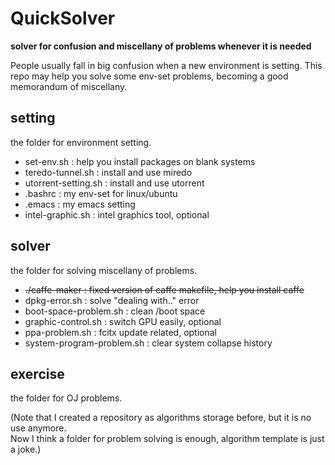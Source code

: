 # QuickSolver
**solver for confusion and miscellany of problems whenever it is needed**

 People usually fall in big confusion when a new environment is setting. This repo may help you solve some env-set problems, becoming a good memorandum of miscellany.
 
 ## setting
the folder for environment setting.
- set-env.sh : help you install packages on blank systems
- teredo-tunnel.sh : install and use miredo 
- utorrent-setting.sh : install and use utorrent
- .bashrc : my env-set for linux/ubuntu
- .emacs : my emacs setting
- intel-graphic.sh : intel graphics tool, optional
## solver 
the folder for solving miscellany of problems.
- ~~./caffe-maker : fixed version of caffe makefile, help you install caffe~~
- dpkg-error.sh : solve "dealing with.." error
- boot-space-problem.sh : clean /boot space  
- graphic-control.sh : switch GPU easily, optional
- ppa-problem.sh : fcitx update related, optional
- system-program-problem.sh : clear system collapse history

## exercise
the folder for OJ problems.<br>

(Note that I created a repository as algorithms storage before, but it is no use anymore.<br>
Now I think a folder for problem solving is enough, algorithm template is just a joke.)
